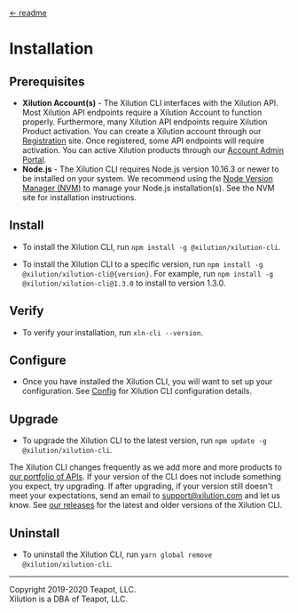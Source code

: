 [<- readme](../README.md)

# Installation

## Prerequisites

- **Xilution Account(s)** -
  The Xilution CLI interfaces with the Xilution API.
  Most Xilution API endpoints require a Xilution Account to function properly.
  Furthermore, many Xilution API endpoints require Xilution Product activation.
  You can create a Xilution account through our [Registration](https://prod.register.xilution.com) site.
  Once registered, some API endpoints will require activation.
  You can active Xilution products through our [Account Admin Portal](https://prod.portal.xilution.com).
- **Node.js** -
  The Xilution CLI requires Node.js version 10.16.3 or newer to be installed on your system.
  We recommend using the [Node Version Manager (NVM)](https://github.com/nvm-sh/nvm) to manage your Node.js installation(s).
  See the NVM site for installation instructions.

## Install

- To install the Xilution CLI, run `npm install -g @xilution/xilution-cli`.

- To install the Xilution CLI to a specific version, run `npm install -g @xilution/xilution-cli@{version}`.
  For example, run `npm install -g @xilution/xilution-cli@1.3.0` to install to version 1.3.0.

## Verify

- To verify your installation, run `xln-cli --version`.

## Configure

- Once you have installed the Xilution CLI, you will want to set up your configuration.
  See [Config](./config.md) for Xilution CLI configuration details.

## Upgrade

- To upgrade the Xilution CLI to the latest version, run `npm update -g @xilution/xilution-cli`.

The Xilution CLI changes frequently as we add more and more products to [our portfolio of APIs](https://products.xilution.com).
If your version of the CLI does not include something you expect, try upgrading.
If after upgrading, if your version still doesn't meet your expectations, send an email to [support@xilution.com](mailto:support@xilution.com) and let us know.
See [our releases](https://github.com/xilution/xilution-cli/releases) for the latest and older versions of the Xilution CLI.

## Uninstall

- To uninstall the Xilution CLI, run `yarn global remove @xilution/xilution-cli`.

---

Copyright 2019-2020 Teapot, LLC.  
Xilution is a DBA of Teapot, LLC.
